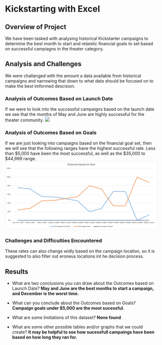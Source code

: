 # Kickstarting with Excel
## Overview of Project

We have been tasked with analysing historical Kickstarter campaigns to determine the best month to start and relaistic financial goals to set based on successful campiagns in the theater category.

## Analysis and Challenges

We were challanged with the amount a data available from historical campaigns and narrowing that down to what data should be focused on to make the best imformed descision.

### Analysis of Outcomes Based on Launch Date

If we were to look into the successful campaigns based on the launch date we see that the months of May and June are highly successful for the theater community.
<img src="/https://github.com/kellynichols99/Kickstarter-Analysis/blob/main/Resources/Theater_Outcomes_vs_Launch.png">

### Analysis of Outcomes Based on Goals

If we are just looking into campaigns based on the financial goal set, then we will see that the following ranges have the highest successful rate. Less than $5,000 have been the most successful, as well as the $35,000 to $44,999 range.
<img src="https://github.com/kellynichols99/Kickstarter-Analysis/blob/main/Resources/Outcomes_vs_Goals.png">

### Challenges and Difficulties Encountered
These rates can also change widly based on the campaign location, so it is suggested to also filter out eroneus locations int he decision process. 

## Results

- What are two conclusions you can draw about the Outcomes based on Launch Date? 
<b>May and June are the best months to start a campaign, and December is the worst time.</b>

- What can you conclude about the Outcomes based on Goals?
<b>Campaign goals under $5,000 are the most sucessful. </b>

- What are some limitations of this dataset?
<b>None found</b>

- What are some other possible tables and/or graphs that we could create?
<b> It may be helpful to see how sucessfull campaings have been based on how long they ran for.</b>
